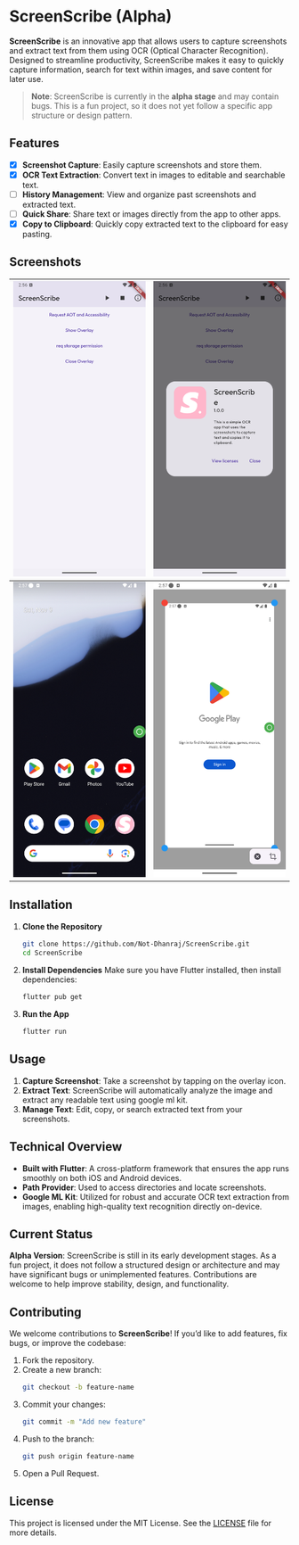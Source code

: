 # ScreenScribe (Alpha)

**ScreenScribe** is an innovative app that allows users to capture screenshots and extract text from them using OCR (Optical Character Recognition). Designed to streamline productivity, ScreenScribe makes it easy to quickly capture information, search for text within images, and save content for later use. 

> **Note**: ScreenScribe is currently in the **alpha stage** and may contain bugs. This is a fun project, so it does not yet follow a specific app structure or design pattern.

## Features

- [x] **Screenshot Capture**: Easily capture screenshots and store them.
- [x] **OCR Text Extraction**: Convert text in images to editable and searchable text.
- [ ] **History Management**: View and organize past screenshots and extracted text.
- [ ] **Quick Share**: Share text or images directly from the app to other apps.
- [x] **Copy to Clipboard**: Quickly copy extracted text to the clipboard for easy pasting.

## Screenshots

| ![Photo 1](https://raw.githubusercontent.com/Not-Dhanraj/ScreenScribe/refs/heads/main/showcase/Screenshot_1731144377.png) | ![Photo 2](https://raw.githubusercontent.com/Not-Dhanraj/ScreenScribe/refs/heads/main/showcase/Screenshot_1731144389.png) |
|---------------------------------------------|---------------------------------------------|
| ![Photo 3](https://raw.githubusercontent.com/Not-Dhanraj/ScreenScribe/refs/heads/main/showcase/Screenshot_1731144453.png) | ![Photo 4](https://raw.githubusercontent.com/Not-Dhanraj/ScreenScribe/refs/heads/main/showcase/Screenshot_1731144437.png) |


## Installation

1. **Clone the Repository**
   ```bash
   git clone https://github.com/Not-Dhanraj/ScreenScribe.git
   cd ScreenScribe
   ```

2. **Install Dependencies**
   Make sure you have Flutter installed, then install dependencies:
   ```bash
   flutter pub get
   ```

3. **Run the App**
   ```bash
   flutter run
   ```

## Usage

1. **Capture Screenshot**: Take a screenshot by tapping on the overlay icon.
2. **Extract Text**: ScreenScribe will automatically analyze the image and extract any readable text using google ml kit.
3. **Manage Text**: Edit, copy, or search extracted text from your screenshots.

## Technical Overview

- **Built with Flutter**: A cross-platform framework that ensures the app runs smoothly on both iOS and Android devices.
- **Path Provider**: Used to access directories and locate screenshots.
- **Google ML Kit**: Utilized for robust and accurate OCR text extraction from images, enabling high-quality text recognition directly on-device.


## Current Status

**Alpha Version**: ScreenScribe is still in its early development stages. As a fun project, it does not follow a structured design or architecture and may have significant bugs or unimplemented features. Contributions are welcome to help improve stability, design, and functionality.

## Contributing

We welcome contributions to **ScreenScribe**! If you’d like to add features, fix bugs, or improve the codebase:

1. Fork the repository.
2. Create a new branch:
   ```bash
   git checkout -b feature-name
   ```
3. Commit your changes:
   ```bash
   git commit -m "Add new feature"
   ```
4. Push to the branch:
   ```bash
   git push origin feature-name
   ```
5. Open a Pull Request.

## License

This project is licensed under the MIT License. See the [LICENSE](LICENSE) file for more details.

<!-- ## Contact

For any questions or suggestions, please reach out:

- **Email**: yourname@email.com
- **GitHub**: [username](https://github.com/username) -->
